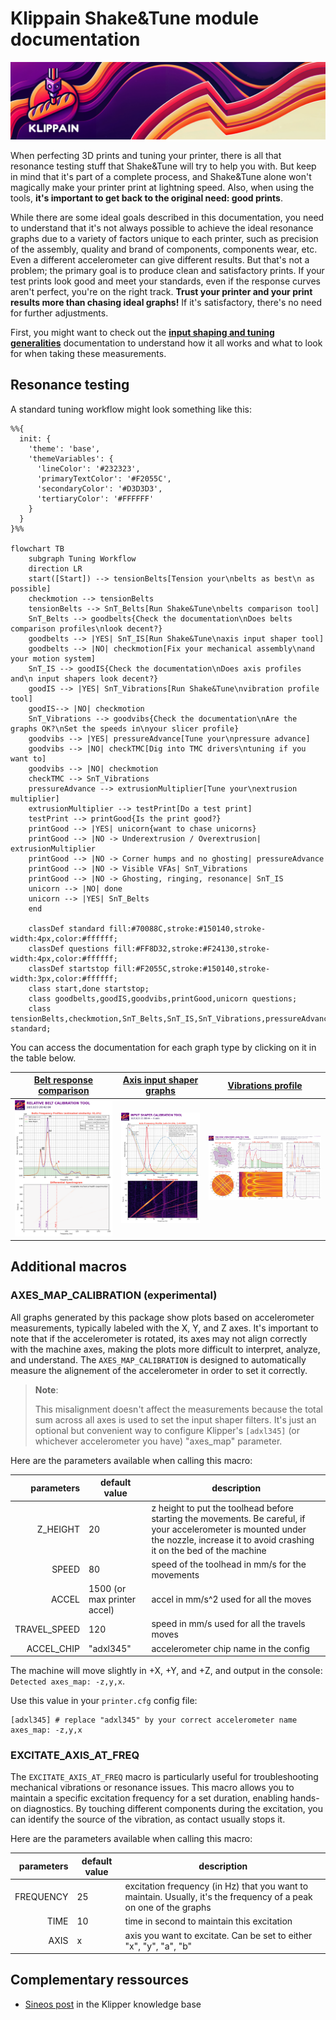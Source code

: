 # Klippain Shake&Tune module documentation

![](./banner_long.png)


When perfecting 3D prints and tuning your printer, there is all that resonance testing stuff that Shake&Tune will try to help you with. But keep in mind that it's part of a complete process, and Shake&Tune alone won't magically make your printer print at lightning speed. Also, when using the tools, **it's important to get back to the original need: good prints**.

While there are some ideal goals described in this documentation, you need to understand that it's not always possible to achieve the ideal resonance graphs due to a variety of factors unique to each printer, such as precision of the assembly, quality and brand of components, components wear, etc. Even a different accelerometer can give different results. But that's not a problem; the primary goal is to produce clean and satisfactory prints. If your test prints look good and meet your standards, even if the response curves aren't perfect, you're on the right track. **Trust your printer and your print results more than chasing ideal graphs!** If it's satisfactory, there's no need for further adjustments.

First, you might want to check out the **[input shaping and tuning generalities](./is_tuning_generalities.md)** documentation to understand how it all works and what to look for when taking these measurements.


## Resonance testing

A standard tuning workflow might look something like this:

```mermaid
%%{
  init: {
    'theme': 'base',
    'themeVariables': {
      'lineColor': '#232323',
      'primaryTextColor': '#F2055C',
      'secondaryColor': '#D3D3D3',
      'tertiaryColor': '#FFFFFF'
    }
  }
}%%

flowchart TB
    subgraph Tuning Workflow
    direction LR
    start([Start]) --> tensionBelts[Tension your\nbelts as best\n as possible]
    checkmotion --> tensionBelts
    tensionBelts --> SnT_Belts[Run Shake&Tune\nbelts comparison tool]
    SnT_Belts --> goodbelts{Check the documentation\nDoes belts comparison profiles\nlook decent?}
    goodbelts --> |YES| SnT_IS[Run Shake&Tune\naxis input shaper tool]
    goodbelts --> |NO| checkmotion[Fix your mechanical assembly\nand your motion system]
    SnT_IS --> goodIS{Check the documentation\nDoes axis profiles and\n input shapers look decent?}
    goodIS --> |YES| SnT_Vibrations[Run Shake&Tune\nvibration profile tool]
    goodIS--> |NO| checkmotion
    SnT_Vibrations --> goodvibs{Check the documentation\nAre the graphs OK?\nSet the speeds in\nyour slicer profile}
    goodvibs --> |YES| pressureAdvance[Tune your\npressure advance]
    goodvibs --> |NO| checkTMC[Dig into TMC drivers\ntuning if you want to]
    goodvibs --> |NO| checkmotion
    checkTMC --> SnT_Vibrations
    pressureAdvance --> extrusionMultiplier[Tune your\nextrusion multiplier]
    extrusionMultiplier --> testPrint[Do a test print]
    testPrint --> printGood{Is the print good?}
    printGood --> |YES| unicorn{want to chase unicorns}
    printGood --> |NO -> Underextrusion / Overextrusion| extrusionMultiplier
    printGood --> |NO -> Corner humps and no ghosting| pressureAdvance
    printGood --> |NO -> Visible VFAs| SnT_Vibrations
    printGood --> |NO -> Ghosting, ringing, resonance| SnT_IS
    unicorn --> |NO| done
    unicorn --> |YES| SnT_Belts
    end

    classDef standard fill:#70088C,stroke:#150140,stroke-width:4px,color:#ffffff;
    classDef questions fill:#FF8D32,stroke:#F24130,stroke-width:4px,color:#ffffff;
    classDef startstop fill:#F2055C,stroke:#150140,stroke-width:3px,color:#ffffff;
    class start,done startstop;
    class goodbelts,goodIS,goodvibs,printGood,unicorn questions;
    class tensionBelts,checkmotion,SnT_Belts,SnT_IS,SnT_Vibrations,pressureAdvance,extrusionMultiplier,testPrint,checkTMC standard;
```

You can access the documentation for each graph type by clicking on it in the table below.

| [Belt response comparison](./macros/belts_tuning.md) | [Axis input shaper graphs](./macros/axis_tuning.md) | [Vibrations profile](./macros/vibrations_profile.md) |
|:----------------:|:------------:|:---------------------:|
| [<img src="./images/belts_example.png">](./macros/belts_tuning.md) | [<img src="./images/axis_example.png">](./macros/axis_tuning.md) | [<img src="./images/vibrations_example.png">](./macros/vibrations_profile.md) |


## Additional macros

### AXES_MAP_CALIBRATION (experimental)

All graphs generated by this package show plots based on accelerometer measurements, typically labeled with the X, Y, and Z axes. It's important to note that if the accelerometer is rotated, its axes may not align correctly with the machine axes, making the plots more difficult to interpret, analyze, and understand. The `AXES_MAP_CALIBRATION` is designed to automatically measure the alignement of the accelerometer in order to set it correctly.

  > **Note**:
  >
  > This misalignment doesn't affect the measurements because the total sum across all axes is used to set the input shaper filters. It's just an optional but convenient way to configure Klipper's `[adxl345]` (or whichever accelerometer you have) "axes_map" parameter.

Here are the parameters available when calling this macro:

| parameters | default value | description |
|-----------:|---------------|-------------|
|Z_HEIGHT|20|z height to put the toolhead before starting the movements. Be careful, if your accelerometer is mounted under the nozzle, increase it to avoid crashing it on the bed of the machine|
|SPEED|80|speed of the toolhead in mm/s for the movements|
|ACCEL|1500 (or max printer accel)|accel in mm/s^2 used for all the moves|
|TRAVEL_SPEED|120|speed in mm/s used for all the travels moves|
|ACCEL_CHIP|"adxl345"|accelerometer chip name in the config|

The machine will move slightly in +X, +Y, and +Z, and output in the console: `Detected axes_map: -z,y,x`.

Use this value in your `printer.cfg` config file:
```
[adxl345] # replace "adxl345" by your correct accelerometer name
axes_map: -z,y,x
```

### EXCITATE_AXIS_AT_FREQ

The `EXCITATE_AXIS_AT_FREQ` macro is particularly useful for troubleshooting mechanical vibrations or resonance issues. This macro allows you to maintain a specific excitation frequency for a set duration, enabling hands-on diagnostics. By touching different components during the excitation, you can identify the source of the vibration, as contact usually stops it.

Here are the parameters available when calling this macro:

| parameters | default value | description |
|-----------:|---------------|-------------|
|FREQUENCY|25|excitation frequency (in Hz) that you want to maintain. Usually, it's the frequency of a peak on one of the graphs|
|TIME|10|time in second to maintain this excitation|
|AXIS|x|axis you want to excitate. Can be set to either "x", "y", "a", "b"|


## Complementary ressources

  - [Sineos post](https://klipper.discourse.group/t/interpreting-the-input-shaper-graphs/9879) in the Klipper knowledge base
